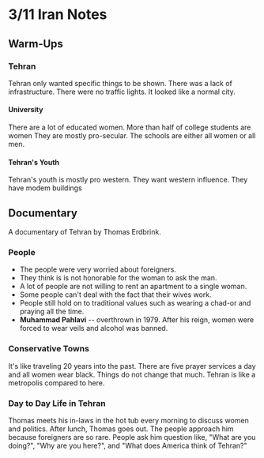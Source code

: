 # 3/11 Iran Notes
## Warm-Ups
### Tehran
Tehran only wanted specific things to be shown. There was a lack of infrastructure. There were no traffic lights. It looked like a normal city.
#### University
There are a lot of educated women. More than half of college students are women They are mostly pro-secular. The schools are either all women or all men.
#### Tehran's Youth
Tehran's youth is mostly pro western. They want western influence. They have modem buildings
## Documentary
A documentary of Tehran by Thomas Erdbrink.

### People
- The people were very worried about foreigners. 
- They think is is not honorable for the woman to ask the man. 
- A lot of people are not willing to rent an apartment to a single woman.
- Some people can't deal with the fact that their wives work.
- People still hold on to traditional values such as wearing a chad-or and praying all the time.
- **Muhammad Pahlavi** -- overthrown in 1979. After his reign, women were forced to wear veils and alcohol was banned.

### Conservative Towns 
It's like traveling 20 years into the past. There are five prayer services a day and all women wear black. Things do not change that much. Tehran is like a metropolis compared to here.
### Day to Day Life in Tehran
Thomas meets his in-laws in the hot tub every morning to discuss women and politics. After lunch, Thomas goes out. The people approach him because foreigners are so rare. People ask him question like, "What are you doing?", "Why are you here?", and "What does America think of Tehran?"

<!--stackedit_data:
eyJoaXN0b3J5IjpbLTEyMzIyNTk1NjUsLTE3NzE2MTQ5MTQsMT
c2NzM2Njk2MF19
-->